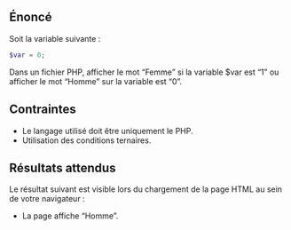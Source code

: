 ## Énoncé

Soit la variable suivante :

``` php
$var = 0;
```

Dans un fichier PHP, afficher le mot “Femme” si la variable $var est “1” ou afficher le mot “Homme” sur la variable est “0”.

## Contraintes

- Le langage utilisé doit être uniquement le PHP.
- Utilisation des conditions ternaires.

## Résultats attendus

Le résultat suivant est visible lors du chargement de la page HTML au sein de votre navigateur :

- La page affiche “Homme”.